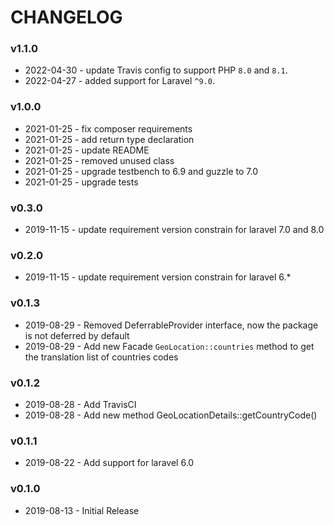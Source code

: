 CHANGELOG
=========

### v1.1.0

- 2022-04-30 - update Travis config to support PHP `8.0` and `8.1`.
- 2022-04-27 - added support for Laravel `^9.0`.

### v1.0.0

- 2021-01-25 - fix composer requirements
- 2021-01-25 - add return type declaration
- 2021-01-25 - update README
- 2021-01-25 - removed unused class
- 2021-01-25 - upgrade testbench to 6.9 and guzzle to 7.0
- 2021-01-25 - upgrade tests

### v0.3.0

- 2019-11-15  - update requirement version constrain for laravel 7.0 and 8.0

### v0.2.0

- 2019-11-15  - update requirement version constrain for laravel 6.*

### v0.1.3

- 2019-08-29 - Removed DeferrableProvider interface, now the package is not deferred by default
- 2019-08-29 - Add new Facade `GeoLocation::countries` method to get the translation list of countries codes

### v0.1.2

 - 2019-08-28 - Add TravisCI
 - 2019-08-28 - Add new method GeoLocationDetails::getCountryCode()
 
 ### v0.1.1

 - 2019-08-22 - Add support for laravel 6.0
 
### v0.1.0

 - 2019-08-13 - Initial Release
